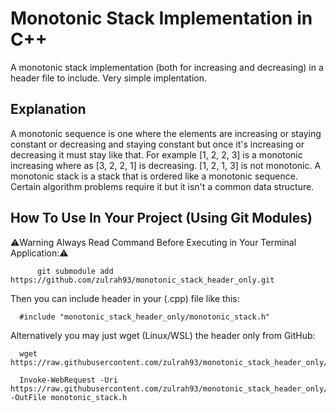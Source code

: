 # Monotonic Stack Implementation in C++
A monotonic stack implementation (both for increasing and decreasing) in a header file to include. Very simple implentation.
## Explanation
A monotonic sequence is one where the elements are increasing or staying constant or decreasing and staying constant but once it's increasing or decreasing it must stay like that. For example [1, 2, 2, 3] is a monotonic increasing where as [3, 2, 2, 1] is decreasing. [1, 2, 1, 3] is not monotonic. A monotonic stack is a stack that is ordered like a monotonic sequence. Certain algorithm problems require it but it isn't a common data structure. 
## How To Use In Your Project (Using Git Modules)

⚠️Warning Always Read Command Before Executing in Your Terminal Application:⚠️
```
      git submodule add https://github.com/zulrah93/monotonic_stack_header_only.git
```

Then you can include header in your (.cpp) file like this:

```
  #include "monotonic_stack_header_only/monotonic_stack.h"
```

Alternatively you may just wget (Linux/WSL) the header only from GitHub:

```
  wget https://raw.githubusercontent.com/zulrah93/monotonic_stack_header_only/main/monotonic_stack.h
```

```
  Invoke-WebRequest -Uri https://raw.githubusercontent.com/zulrah93/monotonic_stack_header_only/main/monotonic_stack.h -OutFile monotonic_stack.h
```
